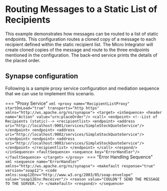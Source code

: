 # Routing Messages to a Static List of Recipients
This example demonstrates how messages can be routed to a list of static endpoints. This configuration routes a cloned copy of a message to each recipient defined within the static recipient list. The Micro Integrator will create cloned copies of the message and route to the three endpoints mentioned in the configuration. The back-end service prints the details of the placed order. 

## Synapse configuration
Following is a sample proxy service configuration and mediation sequence that we can use to implement this scenario.

=== "Proxy Service"
    ```xml
    <proxy name="RecipientListProxy" startOnLoad="true" transports="http https" xmlns="http://ws.apache.org/ns/synapse">
       <target>
            <inSequence>
                <header name="Action" value="urn:placeOrder"/>
                <call>
                    <endpoint>
                        <!--List of Recipients (static)-->
                        <recipientlist>
                            <endpoint>
                                <address uri="http://localhost:9001/services/SimpleStockQuoteService"/>
                            </endpoint>
                            <endpoint>
                                <address uri="http://localhost:9002/services/SimpleStockQuoteService"/>
                            </endpoint>
                            <endpoint>
                                <address uri="http://localhost:9003/services/SimpleStockQuoteService"/>
                            </endpoint>
                        </recipientlist>
                    </endpoint>
                </call>
                <respond/>
            </inSequence>
            <faultSequence>
                <sequence key="ErrorHandler"/>
            </faultSequence>
        </target>
    </proxy>
    ```
=== "Error Handling Sequence"    
    ```xml
    <sequence name="ErrorHandler" xmlns="http://ws.apache.org/ns/synapse">
        <makefault response="true" version="soap12">
            <code xmlns:soap12Env="http://www.w3.org/2003/05/soap-envelope" value="soap12Env:Receiver"/>
            <reason value="COULDN'T SEND THE MESSAGE TO THE SERVER."/>
        </makefault>
        <respond/>
    </sequence>
    ```

<!--
Set up the back-end service.

Invoke the Micro Integrator:

To test this, run
the StockQuote client to send an out-only message as follows:

```bash
ant stockquote -Dmode=placeorder -Dtrpurl=http://localhost:8280/
```

If you examine the console output of
each server, you can see that requests are processed by the three
servers as follows:

```bash
Accepted order #1 for : 15738 stocks of IBM at $ 185.51155223506518
```

Now shutdown MyServer1 and resend the request. You will observe that requests are still processed by MyServer2 and MyServer3.
-->
